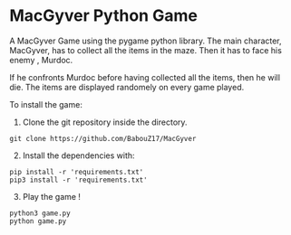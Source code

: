 # MacGyver Python Game
A MacGyver Game using the pygame python library. The main character, MacGyver,
has to collect all the items in the maze. Then it has to face his enemy , Murdoc.

If he confronts Murdoc before having collected all the items, then he will die.
The items are displayed randomely on every game played.

To install the game:

1. Clone the git repository inside the directory.
```
git clone https://github.com/BabouZ17/MacGyver
```
2. Install the dependencies with: 

```
pip install -r 'requirements.txt'
pip3 install -r 'requirements.txt'
```
3. Play the game !
```
python3 game.py
python game.py
```
